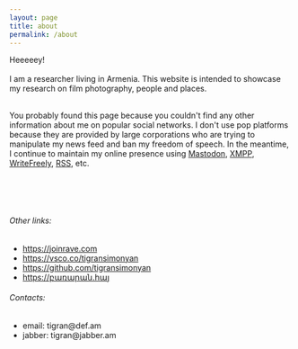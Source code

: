 ```yaml
---
layout: page
title: about
permalink: /about
---
```


<div class="py-5">
<div class="row justify-content-center">
<div class="col-sm-12 col-md-7 col-lg-6 col-xl-4">
Heeeeey!
<br/><br/>
I am a researcher living in Armenia. This website is intended to showcase my research on film photography, people and places.

<br/>
<br/>

You probably found this page because you couldn't find any other information about me on popular social networks. I don't use pop platforms because they are provided by large corporations who are trying to manipulate my news feed and ban my freedom of speech.
In the meantime, I continue to maintain my online presence using <a href="https://joinmastodon.org/" target="_blank">Mastodon</a>, <a target="_blank" href="https://en.wikipedia.org/wiki/XMPP">XMPP</a>, <a target="_blank" href="https://writefreely.org/">WriteFreely</a>, <a target="_blank" href="https://en.wikipedia.org/wiki/RSS">RSS</a>, etc.

<br/><br/><br/>

<h6>Other links:</h6>

<ul>
	<li>
		<a href="https://joinrave.com" target="_blank">https://joinrave.com</a>
	</li>
	<li>
		<a href="https://vsco.co/tigransimonyan" target="_blank">https://vsco.co/tigransimonyan</a>
	</li>
	<li>
		<a href="https://github.com/tigransimonyan" target="_blank">https://github.com/tigransimonyan</a>
	</li>
	<li>
		<a href="https://բառարան.հայ" target="_blank">https://բառարան.հայ</a>
	</li>
</ul>

<h6>Contacts:</h6>
<ul>
	<li>
		email: tigran@def.am
	</li>	
	<li>
		jabber: tigran@jabber.am
	</li>
</ul>

</div>
</div>

</div>
